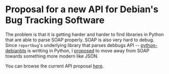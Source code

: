 # Proposal for a new API for Debian's Bug Tracking Software

The problem is that it is getting harder and harder to find libraries in Python
that are able to parse SOAP properly. SOAP is also very hard to debug. Since
`reportbug`'s underlying library that parses debbugs API --
[python-debianbts][python-debianbts] is writting in Python, I
[proposed][proposal] to move away from SOAP towards something more modern like
JSON.

You can browse the current API proposal [here][swaggerhub].

[python-debianbts]: https://github.com/venthur/python-debianbts
[proposal]: https://lists.debian.org/debian-debbugs/2018/12/msg00000.html
[swaggerhub]: https://app.swaggerhub.com/apis-docs/venthur/debbugs/
